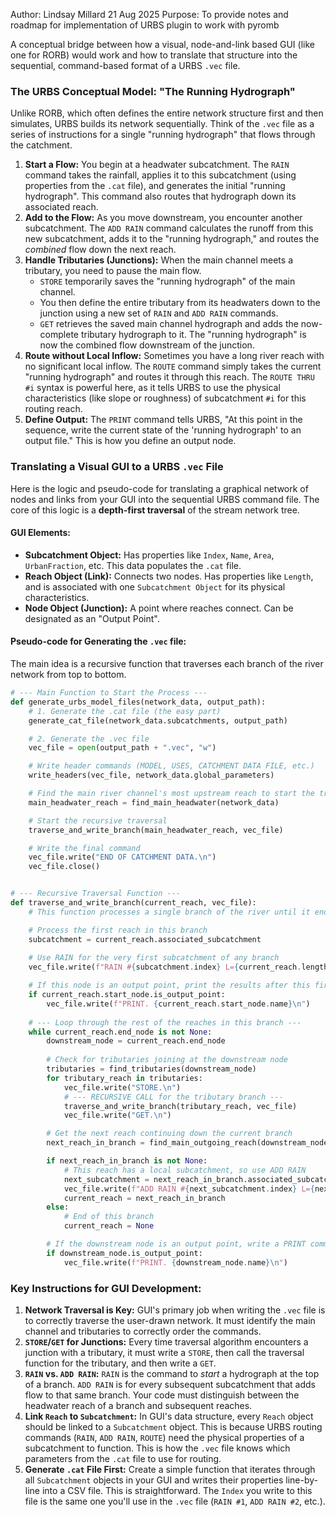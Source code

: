 Author: Lindsay Millard 21 Aug 2025
Purpose: To provide notes and roadmap for implementation of URBS plugin to work with pyromb

A conceptual bridge between how a visual, node-and-link based GUI (like one for RORB) would work and how to translate that structure into the sequential, command-based format of a URBS `.vec` file.

### The URBS Conceptual Model: "The Running Hydrograph"

Unlike RORB, which often defines the entire network structure first and then simulates, URBS builds its network sequentially. Think of the `.vec` file as a series of instructions for a single "running hydrograph" that flows through the catchment.

1.  **Start a Flow:** You begin at a headwater subcatchment. The `RAIN` command takes the rainfall, applies it to this subcatchment (using properties from the `.cat` file), and generates the initial "running hydrograph". This command also routes that hydrograph down its associated reach.
2.  **Add to the Flow:** As you move downstream, you encounter another subcatchment. The `ADD RAIN` command calculates the runoff from this new subcatchment, adds it to the "running hydrograph," and routes the *combined* flow down the next reach.
3.  **Handle Tributaries (Junctions):** When the main channel meets a tributary, you need to pause the main flow.
    *   `STORE` temporarily saves the "running hydrograph" of the main channel.
    *   You then define the entire tributary from its headwaters down to the junction using a new set of `RAIN` and `ADD RAIN` commands.
    *   `GET` retrieves the saved main channel hydrograph and adds the now-complete tributary hydrograph to it. The "running hydrograph" is now the combined flow downstream of the junction.
4.  **Route without Local Inflow:** Sometimes you have a long river reach with no significant local inflow. The `ROUTE` command simply takes the current "running hydrograph" and routes it through this reach. The `ROUTE THRU #i` syntax is powerful here, as it tells URBS to use the physical characteristics (like slope or roughness) of subcatchment `#i` for this routing reach.
5.  **Define Output:** The `PRINT` command tells URBS, "At this point in the sequence, write the current state of the 'running hydrograph' to an output file." This is how you define an output node.

### Translating a Visual GUI to a URBS `.vec` File

Here is the logic and pseudo-code for translating a graphical network of nodes and links from your GUI into the sequential URBS command file. The core of this logic is a **depth-first traversal** of the stream network tree.

#### GUI Elements:

*   **Subcatchment Object:** Has properties like `Index`, `Name`, `Area`, `UrbanFraction`, etc. This data populates the `.cat` file.
*   **Reach Object (Link):** Connects two nodes. Has properties like `Length`, and is associated with one `Subcatchment Object` for its physical characteristics.
*   **Node Object (Junction):** A point where reaches connect. Can be designated as an "Output Point".

#### Pseudo-code for Generating the `.vec` file:

The main idea is a recursive function that traverses each branch of the river network from top to bottom.

```python
# --- Main Function to Start the Process ---
def generate_urbs_model_files(network_data, output_path):
    # 1. Generate the .cat file (the easy part)
    generate_cat_file(network_data.subcatchments, output_path)

    # 2. Generate the .vec file
    vec_file = open(output_path + ".vec", "w")

    # Write header commands (MODEL, USES, CATCHMENT DATA FILE, etc.)
    write_headers(vec_file, network_data.global_parameters)

    # Find the main river channel's most upstream reach to start the traversal
    main_headwater_reach = find_main_headwater(network_data)

    # Start the recursive traversal
    traverse_and_write_branch(main_headwater_reach, vec_file)

    # Write the final command
    vec_file.write("END OF CATCHMENT DATA.\n")
    vec_file.close()


# --- Recursive Traversal Function ---
def traverse_and_write_branch(current_reach, vec_file):
    # This function processes a single branch of the river until it ends or hits a major junction

    # Process the first reach in this branch
    subcatchment = current_reach.associated_subcatchment
    
    # Use RAIN for the very first subcatchment of any branch
    vec_file.write(f"RAIN #{subcatchment.index} L={current_reach.length}\n")

    # If this node is an output point, print the results after this first reach
    if current_reach.start_node.is_output_point:
        vec_file.write(f"PRINT. {current_reach.start_node.name}\n")
        
    # --- Loop through the rest of the reaches in this branch ---
    while current_reach.end_node is not None:
        downstream_node = current_reach.end_node
        
        # Check for tributaries joining at the downstream node
        tributaries = find_tributaries(downstream_node)
        for tributary_reach in tributaries:
            vec_file.write("STORE.\n")
            # --- RECURSIVE CALL for the tributary branch ---
            traverse_and_write_branch(tributary_reach, vec_file)
            vec_file.write("GET.\n")

        # Get the next reach continuing down the current branch
        next_reach_in_branch = find_main_outgoing_reach(downstream_node)

        if next_reach_in_branch is not None:
            # This reach has a local subcatchment, so use ADD RAIN
            next_subcatchment = next_reach_in_branch.associated_subcatchment
            vec_file.write(f"ADD RAIN #{next_subcatchment.index} L={next_reach_in_branch.length}\n")
            current_reach = next_reach_in_branch
        else:
            # End of this branch
            current_reach = None 

        # If the downstream node is an output point, write a PRINT command
        if downstream_node.is_output_point:
            vec_file.write(f"PRINT. {downstream_node.name}\n")

```

### Key Instructions for GUI Development:

1.  **Network Traversal is Key:**  GUI's primary job when writing the `.vec` file is to correctly traverse the user-drawn network. It must identify the main channel and tributaries to correctly order the commands.
2.  **`STORE`/`GET` for Junctions:** Every time traversal algorithm encounters a junction with a tributary, it must write a `STORE`, then call the traversal function for the tributary, and then write a `GET`.
3.  **`RAIN` vs. `ADD RAIN`:** `RAIN` is the command to *start* a hydrograph at the top of a branch. `ADD RAIN` is for every subsequent subcatchment that adds flow to that same branch. Your code must distinguish between the headwater reach of a branch and subsequent reaches.
4.  **Link `Reach` to `Subcatchment`:** In GUI's data structure, every `Reach` object should be linked to a `Subcatchment` object. This is because URBS routing commands (`RAIN`, `ADD RAIN`, `ROUTE`) need the physical properties of a subcatchment to function. This is how the `.vec` file knows which parameters from the `.cat` file to use for routing.
5.  **Generate `.cat` File First:** Create a simple function that iterates through all `Subcatchment` objects in your GUI and writes their properties line-by-line into a CSV file. This is straightforward. The `Index` you write to this file is the same one you'll use in the `.vec` file (`RAIN #1`, `ADD RAIN #2`, etc.).

